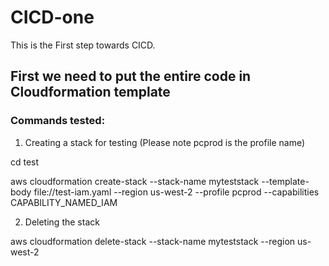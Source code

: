 # CICD-one
This is the First step towards CICD.

## First we need to put the entire code in Cloudformation template


### Commands tested:

1. Creating a stack for testing (Please note pcprod is the profile name)

cd test

aws cloudformation create-stack --stack-name myteststack --template-body file://test-iam.yaml --region us-west-2 --profile pcprod --capabilities CAPABILITY_NAMED_IAM

2. Deleting the stack

aws cloudformation delete-stack --stack-name myteststack --region us-west-2